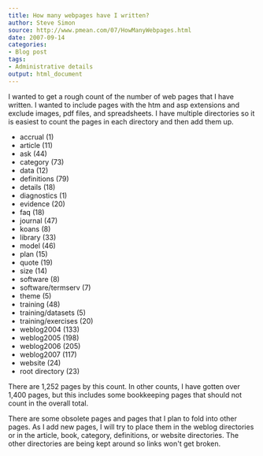 ```yaml
---
title: How many webpages have I written?
author: Steve Simon
source: http://www.pmean.com/07/HowManyWebpages.html
date: 2007-09-14
categories:
- Blog post
tags:
- Administrative details
output: html_document
---
```


I wanted to get a rough count of the number of web pages that I have written. I wanted to include pages with the htm and asp extensions and exclude images, pdf files, and spreadsheets. I have multiple directories so it is easiest to count the pages in each directory and then add them up.

- accrual (1)
- article (11)
- ask (44)
- category (73)
- data (12)
- definitions (79)
- details (18)
- diagnostics (1)
- evidence (20)
- faq (18)
- journal (47)
- koans (8)
- library (33)
- model (46)
- plan (15)
- quote (19)
- size (14)
- software (8)
- software/termserv (7)
- theme (5)
- training (48)
- training/datasets (5)
- training/exercises (20)
- weblog2004 (133)
- weblog2005 (198)
- weblog2006 (205)
- weblog2007 (117)
- website (24)
- root directory (23)

There are 1,252 pages by this count. In other counts, I have gotten over 1,400 pages, but this includes some bookkeeping pages that should not count in the overall total.

There are some obsolete pages and pages that I plan to fold into other pages. As I add new pages, I will try to place them in the weblog directories or in the article, book, category, definitions, or website directories. The other directories are being kept around so links won't get broken.
